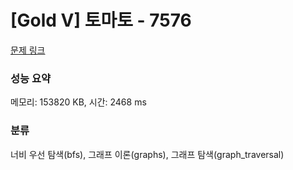 # [Gold V] 토마토 - 7576 

[문제 링크](https://www.acmicpc.net/problem/7576) 

### 성능 요약

메모리: 153820 KB, 시간: 2468 ms

### 분류

너비 우선 탐색(bfs), 그래프 이론(graphs), 그래프 탐색(graph_traversal)

